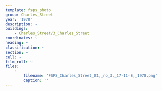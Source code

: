 ```yaml
---
template: fsps_photo
group: Charles_Street
year: '1978'
description: ~
buildings:
    - Charles_Street/3_Charles_Street
coordinates: ~
heading: ~
classification: ~
section: ~
cell: ~
film_roll: ~
files:
    -
        filename: 'FSPS_Charles_Street_01,_no_3,_17-11-E,_1978.png'
        caption: ''
---
```

